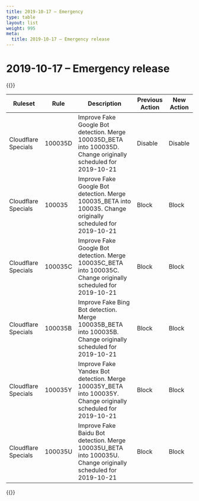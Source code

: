 ```yaml
---
title: 2019-10-17 – Emergency
type: table
layout: list
weight: 995
meta:
  title: 2019-10-17 – Emergency release
---
```


# 2019-10-17 – Emergency release

{{<table-wrap>}}<table style="width: 100%">

<thead>
  <tr>
    <th>Ruleset</th>
    <th>Rule</th>
    <th>Description</th>
    <th>Previous Action</th>
    <th>New Action</th>
  </tr>
</thead>
<tbody>
  <tr>
    <td>Cloudflare Specials</td>
    <td>100035D</td>
    <td>
      Improve Fake Google Bot detection. Merge 100035D_BETA into 100035D. Change originally
      scheduled for 2019-10-21
    </td>
    <td>Disable</td>
    <td>Disable</td>
  </tr>
  <tr>
    <td>Cloudflare Specials</td>
    <td>100035</td>
    <td>
      Improve Fake Google Bot detection. Merge 100035_BETA into 100035. Change originally scheduled
      for 2019-10-21
    </td>
    <td>Block</td>
    <td>Block</td>
  </tr>
  <tr>
    <td>Cloudflare Specials</td>
    <td>100035C</td>
    <td>
      Improve Fake Google Bot detection. Merge 100035C_BETA into 100035C. Change originally
      scheduled for 2019-10-21
    </td>
    <td>Block</td>
    <td>Block</td>
  </tr>
  <tr>
    <td>Cloudflare Specials</td>
    <td>100035B</td>
    <td>
      Improve Fake Bing Bot detection. Merge 100035B_BETA into 100035B. Change originally scheduled
      for 2019-10-21
    </td>
    <td>Block</td>
    <td>Block</td>
  </tr>
  <tr>
    <td>Cloudflare Specials</td>
    <td>100035Y</td>
    <td>
      Improve Fake Yandex Bot detection. Merge 100035Y_BETA into 100035Y. Change originally
      scheduled for 2019-10-21
    </td>
    <td>Block</td>
    <td>Block</td>
  </tr>
  <tr>
    <td>Cloudflare Specials</td>
    <td>100035U</td>
    <td>
      Improve Fake Baidu Bot detection. Merge 100035U_BETA into 100035U. Change originally scheduled
      for 2019-10-21
    </td>
    <td>Block</td>
    <td>Block</td>
  </tr>
</tbody>

</table>{{</table-wrap>}}
